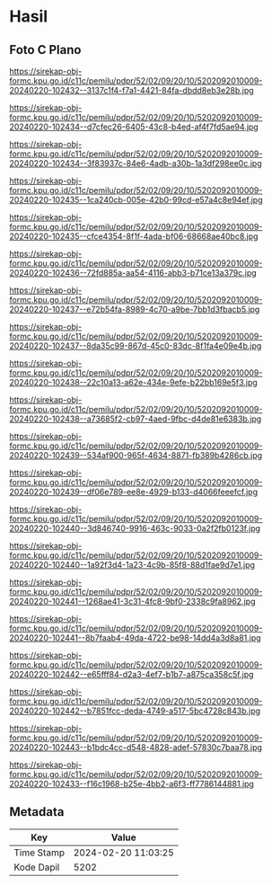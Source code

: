 # Hasil

## Foto C Plano

https://sirekap-obj-formc.kpu.go.id/c11c/pemilu/pdpr/52/02/09/20/10/5202092010009-20240220-102432--3137c1f4-f7a1-4421-84fa-dbdd8eb3e28b.jpg

https://sirekap-obj-formc.kpu.go.id/c11c/pemilu/pdpr/52/02/09/20/10/5202092010009-20240220-102434--d7cfec26-6405-43c8-b4ed-af4f7fd5ae94.jpg

https://sirekap-obj-formc.kpu.go.id/c11c/pemilu/pdpr/52/02/09/20/10/5202092010009-20240220-102434--3f83937c-84e6-4adb-a30b-1a3df298ee0c.jpg

https://sirekap-obj-formc.kpu.go.id/c11c/pemilu/pdpr/52/02/09/20/10/5202092010009-20240220-102435--1ca240cb-005e-42b0-99cd-e57a4c8e94ef.jpg

https://sirekap-obj-formc.kpu.go.id/c11c/pemilu/pdpr/52/02/09/20/10/5202092010009-20240220-102435--cfce4354-8f1f-4ada-bf06-68668ae40bc8.jpg

https://sirekap-obj-formc.kpu.go.id/c11c/pemilu/pdpr/52/02/09/20/10/5202092010009-20240220-102436--72fd885a-aa54-4116-abb3-b71ce13a379c.jpg

https://sirekap-obj-formc.kpu.go.id/c11c/pemilu/pdpr/52/02/09/20/10/5202092010009-20240220-102437--e72b54fa-8989-4c70-a9be-7bb1d3fbacb5.jpg

https://sirekap-obj-formc.kpu.go.id/c11c/pemilu/pdpr/52/02/09/20/10/5202092010009-20240220-102437--8da35c99-867d-45c0-83dc-8f1fa4e09e4b.jpg

https://sirekap-obj-formc.kpu.go.id/c11c/pemilu/pdpr/52/02/09/20/10/5202092010009-20240220-102438--22c10a13-a62e-434e-9efe-b22bb169e5f3.jpg

https://sirekap-obj-formc.kpu.go.id/c11c/pemilu/pdpr/52/02/09/20/10/5202092010009-20240220-102438--a73685f2-cb97-4aed-9fbc-d4de81e6383b.jpg

https://sirekap-obj-formc.kpu.go.id/c11c/pemilu/pdpr/52/02/09/20/10/5202092010009-20240220-102439--534af900-965f-4634-8871-fb389b4286cb.jpg

https://sirekap-obj-formc.kpu.go.id/c11c/pemilu/pdpr/52/02/09/20/10/5202092010009-20240220-102439--df06e789-ee8e-4929-b133-d4066feeefcf.jpg

https://sirekap-obj-formc.kpu.go.id/c11c/pemilu/pdpr/52/02/09/20/10/5202092010009-20240220-102440--3d846740-9916-463c-9033-0a2f2fb0123f.jpg

https://sirekap-obj-formc.kpu.go.id/c11c/pemilu/pdpr/52/02/09/20/10/5202092010009-20240220-102440--1a92f3d4-1a23-4c9b-85f8-88d1fae9d7e1.jpg

https://sirekap-obj-formc.kpu.go.id/c11c/pemilu/pdpr/52/02/09/20/10/5202092010009-20240220-102441--1268ae41-3c31-4fc8-9bf0-2338c9fa8962.jpg

https://sirekap-obj-formc.kpu.go.id/c11c/pemilu/pdpr/52/02/09/20/10/5202092010009-20240220-102441--8b7faab4-49da-4722-be98-14dd4a3d8a81.jpg

https://sirekap-obj-formc.kpu.go.id/c11c/pemilu/pdpr/52/02/09/20/10/5202092010009-20240220-102442--e65fff84-d2a3-4ef7-b1b7-a875ca358c5f.jpg

https://sirekap-obj-formc.kpu.go.id/c11c/pemilu/pdpr/52/02/09/20/10/5202092010009-20240220-102442--b7851fcc-deda-4749-a517-5bc4728c843b.jpg

https://sirekap-obj-formc.kpu.go.id/c11c/pemilu/pdpr/52/02/09/20/10/5202092010009-20240220-102443--b1bdc4cc-d548-4828-adef-57830c7baa78.jpg

https://sirekap-obj-formc.kpu.go.id/c11c/pemilu/pdpr/52/02/09/20/10/5202092010009-20240220-102433--f16c1968-b25e-4bb2-a6f3-ff7786144881.jpg


## Metadata

| Key        | Value               |
| ---------- | ------------------- |
| Time Stamp | 2024-02-20 11:03:25 |
| Kode Dapil | 5202                |



